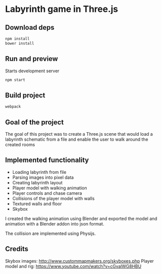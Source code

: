 # Labyrinth game in Three.js

## Download deps

```bash
npm install
bower install
```

## Run and preview

Starts development server
```bash
npm start
```

## Build project
```bash
webpack
```

## Goal of the project

The goal of this project was to create a Three.js scene that would load 
a labyrinth schematic from a file and enable the user to walk around the created rooms

## Implemented functionality

* Loading labyrinth from file
* Parsing images into pixel data
* Creating labyrinth layout
* Player model with walking animation
* Player controls and chase camera
* Collisions of the player model with walls
* Textured walls and floor
* Skybox

I created the walking animation using Blender and exported the model and animation
 with a Blender addon into json format.

The collision are implemented using Physijs.

## Credits
Skybox images: http://www.custommapmakers.org/skyboxes.php
Player model and rig: https://www.youtube.com/watch?v=cGvalWG8HBU
